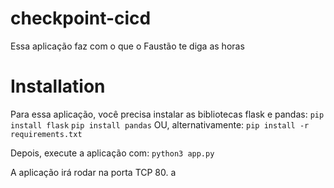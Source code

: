 # checkpoint-cicd
Essa aplicação faz com o que o Faustão te diga as horas

# Installation
Para essa aplicação, você precisa instalar as bibliotecas flask e pandas:
`pip install flask`
`pip install pandas`
OU, alternativamente:
`pip install -r requirements.txt`


Depois, execute a aplicação com:
`python3 app.py`

A aplicação irá rodar na porta TCP 80.
a
